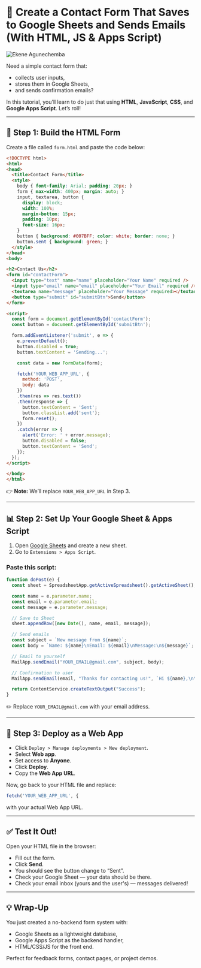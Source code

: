 # 🔧 Create a Contact Form That Saves to Google Sheets and Sends Emails (With HTML, JS & Apps Script)

![Ekene Agunechemba](https://agunechembaekene.wordpress.com/wp-content/uploads/2025/05/screenshot-2025-05-22-14.52.53.png)

Need a simple contact form that:

* collects user inputs,
* stores them in Google Sheets,
* and sends confirmation emails?

In this tutorial, you’ll learn to do just that using **HTML**, **JavaScript**, **CSS**, and **Google Apps Script**. Let’s roll!

---

## 🧾 Step 1: Build the HTML Form

Create a file called `form.html` and paste the code below:

```html
<!DOCTYPE html>
<html>
<head>
  <title>Contact Form</title>
  <style>
    body { font-family: Arial; padding: 20px; }
    form { max-width: 400px; margin: auto; }
    input, textarea, button {
      display: block;
      width: 100%;
      margin-bottom: 15px;
      padding: 10px;
      font-size: 16px;
    }
    button { background: #007BFF; color: white; border: none; }
    button.sent { background: green; }
  </style>
</head>
<body>

<h2>Contact Us</h2>
<form id="contactForm">
  <input type="text" name="name" placeholder="Your Name" required />
  <input type="email" name="email" placeholder="Your Email" required />
  <textarea name="message" placeholder="Your Message" required></textarea>
  <button type="submit" id="submitBtn">Send</button>
</form>

<script>
  const form = document.getElementById('contactForm');
  const button = document.getElementById('submitBtn');

  form.addEventListener('submit', e => {
    e.preventDefault();
    button.disabled = true;
    button.textContent = 'Sending...';

    const data = new FormData(form);

    fetch('YOUR_WEB_APP_URL', {
      method: 'POST',
      body: data
    })
    .then(res => res.text())
    .then(response => {
      button.textContent = 'Sent';
      button.classList.add('sent');
      form.reset();
    })
    .catch(error => {
      alert('Error: ' + error.message);
      button.disabled = false;
      button.textContent = 'Send';
    });
  });
</script>

</body>
</html>
```

👉 **Note:** We’ll replace `YOUR_WEB_APP_URL` in Step 3.

---

## 📊 Step 2: Set Up Your Google Sheet & Apps Script

1. Open [Google Sheets](https://sheets.google.com/) and create a new sheet.
2. Go to `Extensions > Apps Script`.

### Paste this script:

```javascript
function doPost(e) {
  const sheet = SpreadsheetApp.getActiveSpreadsheet().getActiveSheet();

  const name = e.parameter.name;
  const email = e.parameter.email;
  const message = e.parameter.message;

  // Save to Sheet
  sheet.appendRow([new Date(), name, email, message]);

  // Send emails
  const subject = `New message from ${name}`;
  const body = `Name: ${name}\nEmail: ${email}\nMessage:\n${message}`;

  // Email to yourself
  MailApp.sendEmail("YOUR_EMAIL@gmail.com", subject, body);

  // Confirmation to user
  MailApp.sendEmail(email, "Thanks for contacting us!", `Hi ${name},\n\nThanks for your message!\n\nWe'll get back to you soon.`);

  return ContentService.createTextOutput("Success");
}
```

✏️ Replace `YOUR_EMAIL@gmail.com` with your email address.

---

## 🚀 Step 3: Deploy as a Web App

* Click `Deploy > Manage deployments > New deployment`.
* Select **Web app**.
* Set access to **Anyone**.
* Click **Deploy**.
* Copy the **Web App URL**.

Now, go back to your HTML file and replace:

```js
fetch('YOUR_WEB_APP_URL', {
```

with your actual Web App URL.

---

## ✅ Test It Out!

Open your HTML file in the browser:

* Fill out the form.
* Click **Send**.
* You should see the button change to “Sent”.
* Check your Google Sheet — your data should be there.
* Check your email inbox (yours and the user's) — messages delivered!

---

## 💡 Wrap-Up

You just created a no-backend form system with:

* Google Sheets as a lightweight database,
* Google Apps Script as the backend handler,
* HTML/CSS/JS for the front end.

Perfect for feedback forms, contact pages, or project demos.